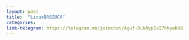 ```yaml
---
layout: post
title:  "LinuxBRAZUCA"
categories: 
link-telegram: https://telegram.me/joinchat/Aguf-Duk8yp2vI7hNywbHQ
---
```



